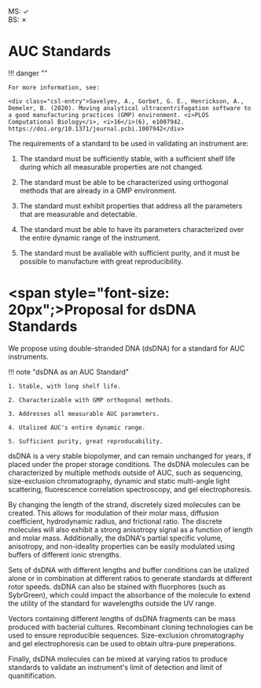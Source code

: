 <br>
MS: &#10003;
<br>
BS: &#x2717; 

# AUC Standards

!!! danger ""

    For more information, see:
    
    <div class="csl-entry">Savelyev, A., Gorbet, G. E., Henrickson, A., Demeler, B. (2020). Moving analytical ultracentrifugation software to a good manufacturing practices (GMP) environment. <i>PLOS Computational Biology</i>, <i>16</i>(6), e1007942. https://doi.org/10.1371/journal.pcbi.1007942</div>
  

The requirements of a standard to be used in validating an instrument are:

1. The standard must be sufficiently stable, with a sufficient shelf life during which all measurable properties are not changed.

2. The standard must be able to be characterized using orthogonal methods that are already in a GMP environment.

3. The standard must exhibit properties that address all the parameters that are measurable and detectable.

4. The standard must be able to have its parameters characterized over the entire dynamic range of the instrument.

5. The standard must be avaliable with sufficient purity, and it must be possible to manufacture with great reproducibility.

# <span style="font-size: 20px";>Proposal for dsDNA Standards</span>

We propose using double-stranded DNA (dsDNA) for a standard for AUC instruments.

!!! note "dsDNA as an AUC Standard"
    
    1. Stable, with long shelf life.

    2. Characterizable with GMP orthogonal methods.
 
    3. Addresses all measurable AUC parameters.

    4. Utalized AUC's entire dynamic range.
 
    5. Sufficient purity, great reproducability.

dsDNA is a very stable biopolymer, and can remain unchanged for years, if placed under the proper storage conditions. The dsDNA molecules can be characterized by multiple methods outside of AUC, such as sequencing, size-exclusion chromatography, dynamic and static multi-angle light scattering, fluorescence correlation spectroscopy, and gel electrophoresis.

By changing the length of the strand, discretely sized molecules can be created. This allows for modulation of their molar mass, diffusion coefficient, hydrodynamic radius, and frictional ratio.
The discrete molecules will also exhibit a strong anisotropy signal as a function of length and molar mass. Additionally, the dsDNA's partial specific volume, anisotropy, and non-ideality properties can be easily modulated using buffers of different ionic strengths.

Sets of dsDNA with different lengths and buffer conditions can be utalized alone or in combination at different ratios to generate standards at different rotor speeds. dsDNA can also be stained with fluorphores (such as SybrGreen), which could impact the absorbance of the molecule to extend the utility of the standard for wavelengths outside the UV range.

Vectors containing different lengths of dsDNA fragments can be mass produced with bacterial cultures. Recombinant cloning technologies can be used to ensure reproducible sequences.
Size-exclusion chromatography and gel electrophoresis can be used to obtain ultra-pure preperations.

Finally, dsDNA molecules can be mixed at varying ratios to produce standards to validate an instrument's limit of detection and limit of quanitification.
